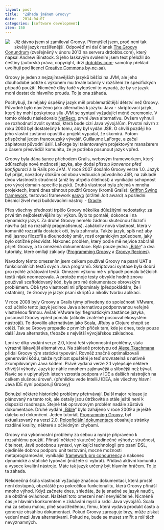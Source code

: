 ```yaml
---
layout: post
title:  "Záhada jménem Groovy"
date:   2014-04-07
categories: [software development]
item: 150
---
```

<div style="float: left; margin: 0 1em 1em 0; text-align: center;"><a href="http://en.wikipedia.org/wiki/File:Groovy-logo.svg"><img src="http://upload.wikimedia.org/wikipedia/commons/thumb/3/36/Groovy-logo.svg/200px-Groovy-logo.svg.png" /></a></div>Již dávno jsem si zamiloval Groovy. Přemýšlel jsem, proč není tak skvělý jazyk rozšířenější. Odpověď mi dal článek <a href="http://www.drdobbs.com/jvm/the-groovy-conundrum/240147731">The Groovy Conundrum</a> (zveřejněný v únoru 2013 na serveru drdobbs.com), který napsal Andrew Binstock. S jeho laskavým svolením jsem text přeložil do češtiny (autorská práva, copyright, drží <a href="http://www.drdobbs.com/">drdobbs.com</a>; samotný překlad uvolňuji pod licencí <a href="http://creativecommons.org/licenses/by-nc-sa/3.0/cz/">Creative Commons by-nc-sa</a>).

Groovy je jeden z nejzajímavějších jazyků běžící na JVM, ale jeho dlouhodobé potíže s výkonem mu trvale bránily v rozšíření ze specifických případů použití.  Nicméně díky řadě vylepšení to vypadá, že by se jazyk mohl dostat do hlavního proudu. To je ona záhada.
<!--more-->

Pochybuji, že nějaký úspěšný jazyk měl problematičtější dětství než Groovy. Původně bylo navrženo jako alternativa k jazyku Java - skriptovací jazyk, který by mohl poskytnou sílu JVM se syntaxí vyžadující méně ceremonie. V tomto ohledu následovalo <a href="http://www.drdobbs.com/jvm/using-netrexx/184410534">NetRexx</a>, první Java alternativu. Ovšem vyhnuli se rozhodnutí zvolit syntaxi, která bude cizí Java vývojářům. Prvotní návrh z roku 2003 byl dostatečný k tomu, aby byl vydán JSR. O chvíli později ho jeho vlastní zastánci opustili a projekt vypadal, že skomírá. Potom přispěchal jeden francouzský vývojář, Guillaume LaForge, a začal záplatovat původní úsilí. LaForge byl talentovaným projektovým manažerem a časem přesvědčil komunitu, že je potřeba posunout jazyk vpřed.
 
Groovy byla dána šance příchodem Grails, webovým frameworkem, který zdůrazňuje nové možnosti jazyka, aby dodal přístup <i>konvence před konfigurací</i> à la Rails pro JVM. V roce 2007 dosáhlo Groovy verze 1.0. Jazyk byl přijat, navzdory útokům od obou vedoucích původního JSR, na základě dvou vlastností: stručnost (aniž by utrpěla čitelnost) a vynikající schopnost pro vývoj domain-specific jazyků. Druhá vlastnost byla zřejmá v mnoha projektech, které dnes táhnout použití Groovy (kromě Grails): <a href="http://griffon.codehaus.org/">Griffon Swing framework</a>, testovací framework <a href="http://www.easyb.org/">easyb</a> (držitel Jolt award) a poslední běsnící živel mezi buildovacími nástroji - <a href="http://www.gradle.org/">Gradle</a>.

Přes všechny přednosti trpělo Groovy několika důležitými nedostatky: za prvé tím nejbolestivějším byl výkon. Bylo to pomalé, dokonce i na dynamický jazyk. Za druhé Groovy nemělo žádnou skutečnou filozofii návrhu (až na rozsáhlý pragmatismus). Jakákoliv nová vlastnost, která v komunitě rozzářila dostatek očí, byla zahrnuta. Takže jazyk, spíš než aby měl jasnou filozofii a dlouhodobý směr, rostl organickým způsobem, jaký bylo obtížné předvídat. Nakonec problém, který podle mě nejvíce zabránil přijetí Groovy, a to omezená dokumentace. Byla pouze jedna „<a href="http://amzn.to/1gWZ7SD">Bible</a>“ a dva tutoriály, které omílají základy (<a href="http://amzn.to/OiBecb">Programming Groovy</a> a <a href="http://amzn.to/1lGnVBd">Groovy Recipes</a>).

Navzdory těmto omezením jsem celkem používal Groovy na psaní UAT a funkcionálních testů svých Java programů. Skriptovací syntaxe byla dobrá pro rychlé zdrátování testů. Omezení výkonu mě v případě pomalu běžících testů nijak neomezovala. A protože moje testy obvykle hodně znovu používali scaffoldovaný kód, byla pro mě dokumentace obrovským problémem. Obě tyto vlastnosti mi připomínaly (předpokládám, že i ostatním), že Groovy je jazyk psaní skriptů a nikoliv tvorbu aplikací.

V roce 2008 byly Groovy a Grails týmy přivedeny do společnosti VMware, což učinilo tento jazyk jedinou Java alternativou podporovanou veřejně vlastněnou firmou. Avšak VMware byl flegmatickým zastánce jazyka, posouval Groovy vpřed pomalu (ačkoliv znatelně posouval ekosystém nástrojů). To dovolilo alternativám jako Scala, JRuby a Clojure chopit se otěží. Tak se Groovy propadlo z prvních příček tam, kde je dnes, tedy pouze další Java alternativa, třebaže s největší vývojářskou základnou.

Loni se díky vydání verze 2.0, která řeší výkonnostní problémy, stala výrazně lákavější alternativou. Na základě prototypu od <a href="http://www.drdobbs.com/open-source/language-of-the-month-groovy-how-java-an/229500788">Alexe Tkachmana</a> přidal Groovy tým statické typování. Rovněž značně optimalizovali generování kódu, takže rychlost spuštění je teď srovnatelná s nativně zkompilovaným Java kódem. Právě vydaná verze 2.1 vylepšuje některé dřívější výhody. Jazyk je náhle mnohem zajímavější a slibnější než býval. Navíc se v uplynulých letech vzrostla podpora v IDE a dalších nástrojích na celkem slušnou úroveň. (přehlídku vede IntelliJ IDEA, ale všechny hlavní Java IDE nyní podporují Groovy)

Bohužel některé historické problémy přetrvávají. Další major release je plánovaný na tento rok, ale detaily jsou útržkovité a stále ještě není k dispozici roadmapa. Stejně tak opravdovým problém nadále zůstává dokumentace. Druhé vydání „<a href="http://amzn.to/1oz3t7q">Bible</a>“ bylo zahájeno v roce 2009 a je ještě daleko od dokončení. Jeden tutoriál, <a href="http://amzn.to/1oz3Eja">Programming Groovy</a>, byl aktualizovaný na verzi 2.0. <a href="http://groovy.codehaus.org/Documentation">Polooficiální dokumentace</a> obsahuje stránky rozdílné kvality, některé s očividnými chybami.

Groovy má výkonnostní problémy za sebou a nyní je připraveno k rozsáhlému použití. Přináší některé skutečně jedinečné výhody: stručnost, čitelnost, Javě podobnou syntaxi, vynikající technologii pro psaní DSL, ojediněle dobrou podporu unit testování, mocné možnosti metaprogramování, vynikající <a href="http://gpars.codehaus.org/">framework pro concurrency</a> a nakonec dynamické a statické typování (můžete si vybrat). Přidává aktivní komunitu a vysoce kvalitní nástroje. Máte tak jazyk určený být hlavním hráčem. To je ta záhada.

Nekonečná škála vlastností vyžaduje značnou dokumentaci, která prostě není dostupná, obzvláště pro pokročilou funkcionalitu, která Groovy přináší mnoho výhod. Když začnete dnes, shledáte, že je snadné se jazyk naučit, ale obtížné ovládnout. Naštěstí toto omezení není nevyléčitelné. Nicméně čas je hlavním konkurentem v získávání myslí a srdcí Java vývojářů. Scala má za sebou malou, plně soustředěnou, firmu, která vydává produkt často a generuje obsáhlou dokumentaci. Pokud Groovy zareaguje brzy, může získat vedení mezi Java alternativami. Pokud ne, bude se muset smířit s rolí těch nevýznamných. 
